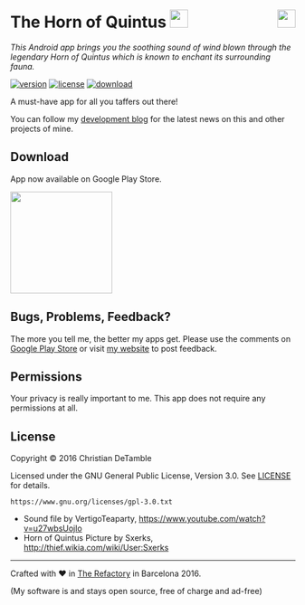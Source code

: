 # The Horn of Quintus <img src="http://therefactory.bplaced.net/projects-json/thehornofquintus/icon.png" height="32px">  <a href="https://www.youtube.com/channel/UCShL6kEbNc02XjA89zsrtDQ"><img src="https://www.youtube.com/yt/brand/media/image/YouTube-icon-full_color.png" height="32px" align="right"></a>

*This Android app brings you the soothing sound of wind blown through the legendary Horn of Quintus which is known to enchant its surrounding fauna.*

[![version](https://img.shields.io/badge/version-1.0.2-2095ff.svg)](CHANGELOG.md)
[![license](https://img.shields.io/badge/license-GPL--3.0-2095ff.svg)](LICENSE.md)
[![download](https://img.shields.io/badge/download-playstore-2095ff.svg)](http://goo.gl/43IbMG)

A must-have app for all you taffers out there!

<!--<img src="http://therefactory.bplaced.net/projects-json/thehornofquintus/icon.png" height="20%" width="20%" >-->

You can follow my <a href="https://goo.gl/U0x1Fy">development blog</a> for the latest news on this and other projects of mine.

## Download

App now available on Google Play Store.

<a href="http://goo.gl/43IbMG"><img src="http://therefactory.bplaced.net/img/google-play-badge.png" width="180"></a>

## Bugs, Problems, Feedback?

The more you tell me, the better my apps get. Please use the comments on <a href="http://goo.gl/43IbMG">Google Play Store</a> or visit <a href="http://goo.gl/KvKHze">my website</a> to post feedback. 

## Permissions

Your privacy is really important to me. This app does not require any permissions at all.

## License

Copyright &copy; 2016 Christian DeTamble

Licensed under the GNU General Public License, Version 3.0. See [LICENSE](LICENSE) for details.

    https://www.gnu.org/licenses/gpl-3.0.txt

* Sound file by VertigoTeaparty, https://www.youtube.com/watch?v=u27wbsUojlo
* Horn of Quintus Picture by Sxerks, http://thief.wikia.com/wiki/User:Sxerks

***

Crafted with &hearts; in <a href="http://goo.gl/KvKHze">The Refactory</a> in Barcelona 2016.

(My software is and stays open source, free of charge and ad-free)
